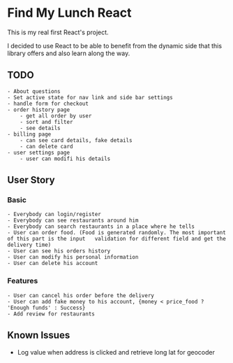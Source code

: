 # Find My Lunch React 

This is my real first React's project.

I decided to use React to be able to benefit from the dynamic side that this library offers and also learn along the way.

## TODO
    - About questions
    - Set active state for nav link and side bar settings
    - handle form for checkout
    - order history page
        - get all order by user
        - sort and filter
        - see details
    - billing page
        - can see card details, fake details
        - can delete card
    - user settings page
        - user can modifi his details


## User Story

### Basic

    - Everybody can login/register
    - Everybody can see restaurants around him
    - Everybody can search restaurants in a place where he tells
    - User can order food. (Food is generated randomly. The most important of this part is the input   validation for different field and get the delivery time)
    - User can see his orders history
    - User can modify his personal information
    - User can delete his account

### Features

    - User can cancel his order before the delivery
    - User can add fake money to his account, {money < price_food ? 'Enough funds' : Success}
    - Add review for restaurants



## Known Issues
 - Log value when address is clicked and retrieve long lat for geocoder

